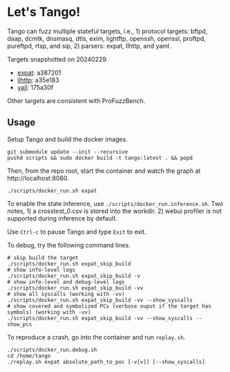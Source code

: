 # Let's Tango!

Tango can fuzz multiple stateful targets, i.e., 1) protocol targets: bftpd,
daap, dcmtk, dnsmasq, dtls, exim, lightftp, openssh, openssl, proftpd, pureftpd,
rtsp, and sip, 2) parsers: expat, llhttp, and yaml.

Targets snapshotted on 20240229.
- [expat](https://github.com/libexpat/libexpat): a387201
- [llhttp](https://github.com/nodejs/llhttp): a35e183
- [yajl](https://github.com/openEuler-BaseService/yajl): 175a30f

Other targets are consistent with ProFuzzBench.

## Usage

Setup Tango and build the docker images.

```
git submodule update --init --recursive
pushd scripts && sudo docker build -t tango:latest . && popd
```

Then, from the repo root, start the container and watch the graph at
http://localhost:8080.

```
./scripts/docker_run.sh expat
```

To enable the state inference, use `./scripts/docker_run.inference.sh`. Two
notes, 1) a crosstest_0.csv is stored into the workdir. 2) webui profiler is not
supported during inference by default.

Use `Ctrl-c` to pause Tango and type `Exit` to exit.

To debug, try the following command lines.

```
# skip build the target
./scripts/docker_run.sh expat_skip_build
# show info-level logs
./scripts/docker_run.sh expat_skip_build -v
# show info-level and debug-level logs
./scripts/docker_run.sh expat_skip_build -vv
# show all syscalls (working with -vv)
./scripts/docker_run.sh expat_skip_build -vv --show_syscalls
# show covered and symbolized PCs (verbose ouput if the target has symbols) (working with -vv)
./scripts/docker_run.sh expat_skip_build -vv --show_syscalls --show_pcs
```

To reproduce a crash, go into the container and run `replay.sh`.

```
./scripts/docker_run.debug.sh
cd /home/tango
./replay.sh expat absolute_path_to_poc [-v[v]] [--show_syscalls]
```

